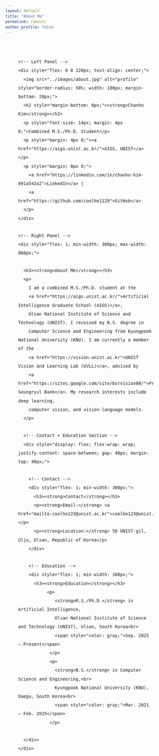 ```yaml
---
layout: default
title: "About Me"
permalink: /about/
author_profile: false
---
```


<!-- Outer Wrapper to center the entire layout -->
<div style="max-width: 1080px; margin: 0 auto; padding: 40px; line-height: 1.7; font-size: 16px; font-family: sans-serif;">

  <!-- Main Flex Layout -->
  <div style="display: flex; flex-wrap: wrap; gap: 40px; align-items: flex-start;">

    <!-- Left Panel -->
    <div style="flex: 0 0 220px; text-align: center;">
      <img src="../images/about.jpg" alt="profile" style="border-radius: 50%; width: 180px; margin-bottom: 20px;">
      <h2 style="margin-bottom: 6px;"><strong>Chanho Kim</strong></h2>
      <p style="font-size: 14px; margin: 4px 0;">Combined M.S./Ph.D. Student</p>
      <p style="margin: 4px 0;"><a href="https://aigs.unist.ac.kr/">AIGS, UNIST</a></p>
      <p style="margin: 8px 0;">
        <a href="https://linkedin.com/in/chanho-kim-891a542a2">LinkedIn</a> |
        <a href="https://github.com/coolho1129">GitHub</a>
      </p>
    </div>

    <!-- Right Panel -->
    <div style="flex: 1; min-width: 300px; max-width: 860px;">

      <h3><strong>About Me</strong></h3>
      <p>
        I am a combined M.S./Ph.D. student at the 
        <a href="https://aigs.unist.ac.kr/">Artificial Intelligence Graduate School (AIGS)</a>, 
        Ulsan National Institute of Science and Technology (UNIST). I received my B.S. degree in 
        Computer Science and Engineering from Kyungpook National University (KNU). I am currently a member of the 
        <a href="https://vision.unist.ac.kr">UNIST Vision and Learning Lab (UVLL)</a>, advised by 
        <a href="https://sites.google.com/site/bsrvision00/">Prof. Seungryul Baek</a>. My research interests include deep learning, 
        computer vision, and vision-language models.
      </p>

      <!-- Contact + Education Section -->
      <div style="display: flex; flex-wrap: wrap; justify-content: space-between; gap: 40px; margin-top: 40px;">

        <!-- Contact -->
        <div style="flex: 1; min-width: 300px;">
          <h3><strong>Contact</strong></h3>
          <p><strong>Email:</strong> <a href="mailto:coolho123@unist.ac.kr">coolho123@unist.ac.kr</a></p>
          <p><strong>Location:</strong> 50 UNIST-gil, Ulju, Ulsan, Republic of Korea</p>
        </div>

        <!-- Education -->
        <div style="flex: 1; min-width: 300px;">
          <h3><strong>Education</strong></h3>
               <p>
                  <strong>M.S./Ph.D.</strong> in Artificial Intelligence,  
                  Ulsan National Institute of Science and Technology (UNIST), Ulsan, South Korea<br>
                  <span style="color: gray;">Sep. 2025 – Present</span>
                </p>
                <p>
                  <strong>B.S.</strong> in Computer Science and Engineering,<br>
                  Kyungpook National University (KNU), Daegu, South Korea<br>
                  <span style="color: gray;">Mar. 2021 – Feb. 2025</span>
                </p>

      </div>
    </div>
  </div>
</div>






